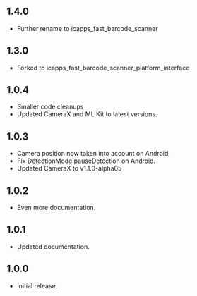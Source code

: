 ## 1.4.0

- Further rename to icapps_fast_barcode_scanner

## 1.3.0

* Forked to icapps_fast_barcode_scanner_platform_interface

## 1.0.4

* Smaller code cleanups
* Updated CameraX and ML Kit to latest versions.

## 1.0.3

* Camera position now taken into account on Android.
* Fix DetectionMode.pauseDetection on Android.
* Updated CameraX to v1.1.0-alpha05

## 1.0.2

* Even more documentation.

## 1.0.1

* Updated documentation.

## 1.0.0

* Initial release.
